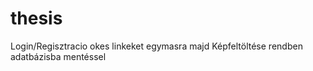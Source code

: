 # thesis
Login/Regisztracio okes linkeket egymasra majd
Képfeltöltése rendben adatbázisba mentéssel
